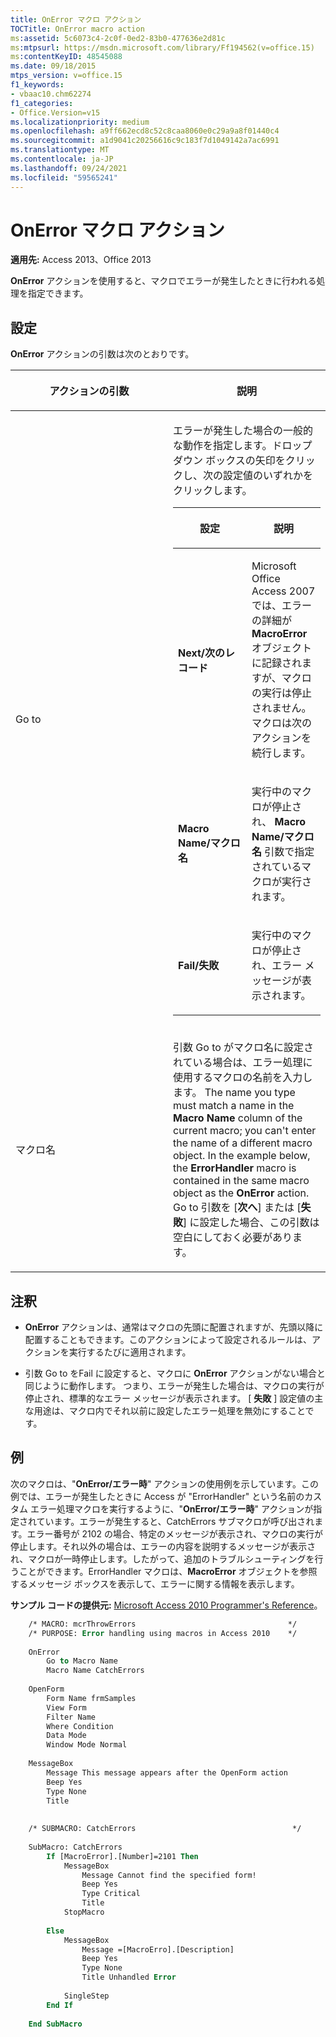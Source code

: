 ```yaml
---
title: OnError マクロ アクション
TOCTitle: OnError macro action
ms:assetid: 5c6073c4-2c0f-0ed2-83b0-477636e2d81c
ms:mtpsurl: https://msdn.microsoft.com/library/Ff194562(v=office.15)
ms:contentKeyID: 48545088
ms.date: 09/18/2015
mtps_version: v=office.15
f1_keywords:
- vbaac10.chm62274
f1_categories:
- Office.Version=v15
ms.localizationpriority: medium
ms.openlocfilehash: a9ff662ecd8c52c8caa8060e0c29a9a8f01440c4
ms.sourcegitcommit: a1d9041c20256616c9c183f7d1049142a7ac6991
ms.translationtype: MT
ms.contentlocale: ja-JP
ms.lasthandoff: 09/24/2021
ms.locfileid: "59565241"
---
```

# <a name="onerror-macro-action"></a>OnError マクロ アクション

**適用先:** Access 2013、Office 2013

**OnError** アクションを使用すると、マクロでエラーが発生したときに行われる処理を指定できます。

## <a name="setting"></a>設定

**OnError** アクションの引数は次のとおりです。


<table>
<colgroup>
<col style="width: 50%" />
<col style="width: 50%" />
</colgroup>
<thead>
<tr class="header">
<th><p>アクションの引数</p></th>
<th><p>説明</p></th>
</tr>
</thead>
<tbody>
<tr class="odd">
<td><p>Go to </p></td>
<td><p>エラーが発生した場合の一般的な動作を指定します。ドロップダウン ボックスの矢印をクリックし、次の設定値のいずれかをクリックします。</p>
<div class="tableSection">
<table>
<colgroup>
<col style="width: 50%" />
<col style="width: 50%" />
</colgroup>
<thead>
<tr class="header">
<th><p>設定</p></th>
<th><p>説明</p></th>
</tr>
</thead>
<tbody>
<tr class="odd">
<td><p><strong>Next/次のレコード</strong></p></td>
<td><p>Microsoft Office Access 2007 では、エラーの詳細が <strong>MacroError</strong> オブジェクトに記録されますが、マクロの実行は停止されません。マクロは次のアクションを続行します。  </p></td>
</tr>
<tr class="even">
<td><p><strong>Macro Name/マクロ名</strong></p></td>
<td><p>実行中のマクロが停止され、 <strong>Macro Name/マクロ名</strong> 引数で指定されているマクロが実行されます。</p></td>
</tr>
<tr class="odd">
<td><p><strong>Fail/失敗</strong></p></td>
<td><p>実行中のマクロが停止され、エラー メッセージが表示されます。</p></td>
</tr>
</tbody>
</table>

</div></td>
</tr>
<tr class="even">
<td><p>マクロ名</p></td>
<td><p>引数 Go to がマクロ名に設定されている場合は、エラー処理に使用するマクロの名前を入力します。 The name you type must match a name in the <strong>Macro Name</strong> column of the current macro; you can't enter the name of a different macro object. In the example below, the <strong>ErrorHandler</strong> macro is contained in the same macro object as the <strong>OnError</strong> action. Go to 引数を [<strong>次へ</strong>] または [<strong>失敗</strong>] に設定した場合、この引数は空白にしておく必要があります。</p></td>
</tr>
</tbody>
</table>


## <a name="remarks"></a>注釈

- **OnError** アクションは、通常はマクロの先頭に配置されますが、先頭以降に配置することもできます。このアクションによって設定されるルールは、アクションを実行するたびに適用されます。

- 引数 Go to をFail に設定すると、マクロに **OnError** アクションがない場合と同じように動作します。 つまり、エラーが発生した場合は、マクロの実行が停止され、標準的なエラー メッセージが表示されます。 [ **失敗** ] 設定値の主な用途は、マクロ内でそれ以前に設定したエラー処理を無効にすることです。

## <a name="example"></a>例

次のマクロは、"**OnError/エラー時**" アクションの使用例を示しています。この例では、エラーが発生したときに Access が "ErrorHandler" という名前のカスタム エラー処理マクロを実行するように、"**OnError/エラー時**" アクションが指定されています。エラーが発生すると、CatchErrors サブマクロが呼び出されます。エラー番号が 2102 の場合、特定のメッセージが表示され、マクロの実行が停止します。それ以外の場合は、エラーの内容を説明するメッセージが表示され、マクロが一時停止します。したがって、追加のトラブルシューティングを行うことができます。ErrorHandler マクロは、**MacroError** オブジェクトを参照するメッセージ ボックスを表示して、エラーに関する情報を表示します。

**サンプル コードの提供元:** [Microsoft Access 2010 Programmer's Reference](https://www.amazon.com/Microsoft-Access-2010-Programmers-Reference/dp/8126528125)。

```vb
    /* MACRO: mcrThrowErrors                                  */
    /* PURPOSE: Error handling using macros in Access 2010    */
    
    OnError
        Go to Macro Name
        Macro Name CatchErrors
    
    OpenForm 
        Form Name frmSamples
        View Form
        Filter Name
        Where Condition
        Data Mode
        Window Mode Normal
    
    MessageBox 
        Message This message appears after the OpenForm action
        Beep Yes
        Type None
        Title
    
    
    /* SUBMACRO: CatchErrors                                   */
    
    SubMacro: CatchErrors
        If [MacroError].[Number]=2101 Then
            MessageBox
                Message Cannot find the specified form!
                Beep Yes
                Type Critical
                Title
            StopMacro
    
        Else
            MessageBox
                Message =[MacroErro].[Description]
                Beep Yes
                Type None
                Title Unhandled Error
    
            SingleStep
        End If
    
    End SubMacro
```

